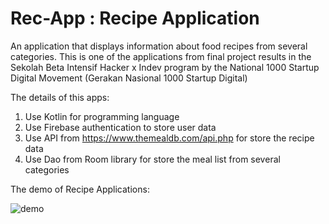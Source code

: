 # Rec-App : Recipe Application
An application that displays information about food recipes from several categories. This is one of the applications from final project results in the Sekolah Beta Intensif Hacker x Indev program by the National 1000 Startup Digital Movement (Gerakan Nasional 1000 Startup Digital)

The details of this apps:
1. Use Kotlin for programming language
2. Use Firebase authentication to store user data
3. Use API from https://www.themealdb.com/api.php for store the recipe data
4. Use Dao from Room library for store the meal list from several categories

The demo of Recipe Applications:

![demo](https://user-images.githubusercontent.com/89477206/197958202-28fc6adf-b8db-4928-9a02-b09efd705ee9.gif)
